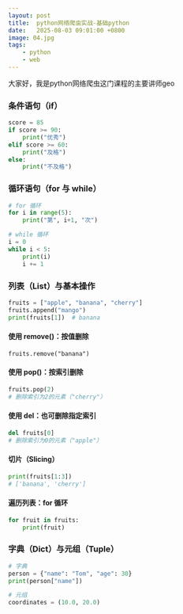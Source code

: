 ```yaml
---
layout: post
title:  python网络爬虫实战-基础python
date:   2025-08-03 09:01:00 +0800
image: 04.jpg
tags: 
    - python
    - web
---
```


大家好，我是python网络爬虫这门课程的主要讲师geo

### 条件语句（if）

```python
score = 85
if score >= 90:
    print("优秀")
elif score >= 60:
    print("及格")
else:
    print("不及格")
```

### 循环语句（for 与 while）

```python
# for 循环
for i in range(5):
    print("第", i+1, "次")

# while 循环
i = 0
while i < 5:
    print(i)
    i += 1
```

### 列表（List）与基本操作

```python
fruits = ["apple", "banana", "cherry"]
fruits.append("mango")
print(fruits[1])  # banana
```

#### 使用 remove()：按值删除

```
fruits.remove("banana")
```

#### 使用 pop()：按索引删除

```py
fruits.pop(2)
# 删除索引为2的元素（"cherry"）
```

#### 使用 del：也可删除指定索引

```py
del fruits[0]
# 删除索引为0的元素（"apple"）
```

#### 切片（Slicing）

```py
print(fruits[1:3])
# ['banana', 'cherry']
```

#### 遍历列表：for 循环

```py
for fruit in fruits:
    print(fruit)
```

### 字典（Dict）与元组（Tuple）

```python
# 字典
person = {"name": "Tom", "age": 30}
print(person["name"])

# 元组
coordinates = (10.0, 20.0)
```